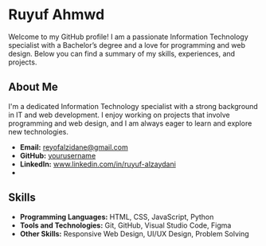 # Ruyuf Ahmwd

Welcome to my GitHub profile! I am a passionate Information Technology specialist with a Bachelor’s degree and a love for programming and web design. Below you can find a summary of my skills, experiences, and projects.
## About Me

I'm a dedicated Information Technology specialist with a strong background in IT and web development. I enjoy working on projects that involve programming and web design, and I am always eager to learn and explore new technologies.

- **Email:** reyofalzidane@gmail.com
- **GitHub:** [yourusername](https://github.com/4lac)
- **LinkedIn:** www.linkedin.com/in/ruyuf-alzaydani
- 
## Skills
- **Programming Languages:** HTML, CSS, JavaScript, Python
- **Tools and Technologies:** Git, GitHub, Visual Studio Code, Figma
- **Other Skills:** Responsive Web Design, UI/UX Design, Problem Solving
